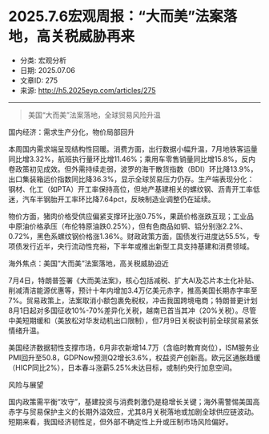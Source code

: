 # 2025.7.6宏观周报：“大而美”法案落地，高关税威胁再来

- 分类: 宏观分析
- 日期: 2025.07.06
- 文章ID: 275
- 来源: http://h5.2025eyp.com/articles/275

---

> 美国“大而美”法案落地，全球贸易风险升温

国内经济：需求生产分化，物价局部回升

本周国内需求端呈现结构性回暖。消费方面，出行数据小幅升温，7月地铁客运量同比增3.32%，航班执行量环比增11.46%；乘用车零售销量同比增15.8%，反内卷政策初见成效。但外需持续走弱，波罗的海干散货指数（BDI）环比降13.9%，出口集装箱运价指数同比降36.3%，显示全球贸易压力仍存。生产端表现分化：钢材、化工（如PTA）开工率保持高位，但地产基建相关的螺纹钢、沥青开工率低迷，汽车半钢胎开工率环比降7.64pct，反映制造业调整仍在延续。

物价方面，猪肉价格受供应偏紧支撑环比涨0.75%，果蔬价格涨跌互现；工业品中原油价格承压（布伦特原油跌0.25%），但有色商品如铜、铝分别涨2.2%、0.72%，黑色系螺纹钢价格涨1.36%。财政政策方面，国债发行进度达55.5%，专项债发行近半，央行流动性充裕，下半年或推出新型工具支持基建和消费领域。

海外焦点：美国“大而美”法案落地，高关税威胁迫近

7月4日，特朗普签署《大而美法案》，核心包括减税、扩大AI及芯片本土化补贴、削减清洁能源优惠等，预计十年内增加3.4万亿美元赤字，推高美国长期赤字率至7%。贸易政策上，法案取消小额包裹免税权，冲击我国跨境电商；特朗普更计划8月1日起对多国征收10%-70%差异化关税，越南已首当其冲（20%关税）。尽管中美短期缓和（美放松对华发动机出口限制），但7月9日关税谈判前全球贸易紧张情绪升温。

美国经济数据韧性支撑市场，6月非农新增14.7万（含临时教育岗位），ISM服务业PMI回升至50.8，GDPNow预测Q2增长3.6%，权益资产创新高。欧元区通胀趋缓（HICP同比2%），日本春斗涨薪5.25%未达目标，或制约央行加息空间。

风险与展望

国内政策需平衡“攻守”，基建投资与消费刺激仍是稳增长关键；海外需警惕美国高赤字与贸易保护主义的长期外溢效应，尤其8月关税落地或加剧全球供应链波动。短期来看，我国经济韧性足，但外部不确定性上升或压制市场风险偏好。
